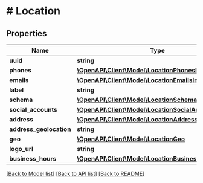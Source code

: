 # # Location

## Properties

Name | Type | Description | Notes
------------ | ------------- | ------------- | -------------
**uuid** | **string** |  | [optional]
**phones** | [**\OpenAPI\Client\Model\LocationPhonesInner[]**](LocationPhonesInner.md) |  | [optional]
**emails** | [**\OpenAPI\Client\Model\LocationEmailsInner[]**](LocationEmailsInner.md) |  | [optional]
**label** | **string** |  | [optional]
**schema** | [**\OpenAPI\Client\Model\LocationSchema**](LocationSchema.md) |  | [optional]
**social_accounts** | [**\OpenAPI\Client\Model\LocationSocialAccounts**](LocationSocialAccounts.md) |  | [optional]
**address** | [**\OpenAPI\Client\Model\LocationAddress**](LocationAddress.md) |  | [optional]
**address_geolocation** | **string** |  | [optional]
**geo** | [**\OpenAPI\Client\Model\LocationGeo**](LocationGeo.md) |  | [optional]
**logo_url** | **string** |  | [optional]
**business_hours** | [**\OpenAPI\Client\Model\LocationBusinessHoursInner[]**](LocationBusinessHoursInner.md) |  | [optional]

[[Back to Model list]](../../README.md#models) [[Back to API list]](../../README.md#endpoints) [[Back to README]](../../README.md)
